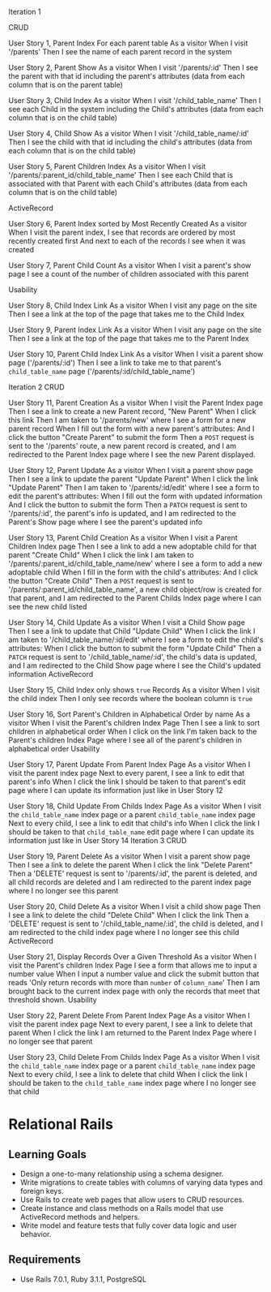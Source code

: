 Iteration 1

CRUD

User Story 1, Parent Index 
For each parent table
As a visitor
When I visit '/parents'
Then I see the name of each parent record in the system


User Story 2, Parent Show 
As a visitor
When I visit '/parents/:id'
Then I see the parent with that id including the parent's attributes
(data from each column that is on the parent table)


User Story 3, Child Index 
As a visitor
When I visit '/child_table_name'
Then I see each Child in the system including the Child's attributes
(data from each column that is on the child table)


User Story 4, Child Show 
As a visitor
When I visit '/child_table_name/:id'
Then I see the child with that id including the child's attributes
(data from each column that is on the child table)


User Story 5, Parent Children Index 
As a visitor
When I visit '/parents/:parent_id/child_table_name'
Then I see each Child that is associated with that Parent with each Child's attributes
(data from each column that is on the child table)

ActiveRecord

User Story 6, Parent Index sorted by Most Recently Created 
As a visitor
When I visit the parent index,
I see that records are ordered by most recently created first
And next to each of the records I see when it was created


User Story 7, Parent Child Count
As a visitor
When I visit a parent's show page
I see a count of the number of children associated with this parent


Usability


User Story 8, Child Index Link
As a visitor
When I visit any page on the site
Then I see a link at the top of the page that takes me to the Child Index


User Story 9, Parent Index Link
As a visitor
When I visit any page on the site
Then I see a link at the top of the page that takes me to the Parent Index


User Story 10, Parent Child Index Link
As a visitor
When I visit a parent show page ('/parents/:id')
Then I see a link to take me to that parent's `child_table_name` page ('/parents/:id/child_table_name')


Iteration 2
CRUD



User Story 11, Parent Creation 
As a visitor
When I visit the Parent Index page
Then I see a link to create a new Parent record, "New Parent"
When I click this link
Then I am taken to '/parents/new' where I  see a form for a new parent record
When I fill out the form with a new parent's attributes:
And I click the button "Create Parent" to submit the form
Then a `POST` request is sent to the '/parents' route,
a new parent record is created,
and I am redirected to the Parent Index page where I see the new Parent displayed.


User Story 12, Parent Update 
As a visitor
When I visit a parent show page
Then I see a link to update the parent "Update Parent"
When I click the link "Update Parent"
Then I am taken to '/parents/:id/edit' where I  see a form to edit the parent's attributes:
When I fill out the form with updated information
And I click the button to submit the form
Then a `PATCH` request is sent to '/parents/:id',
the parent's info is updated,
and I am redirected to the Parent's Show page where I see the parent's updated info


User Story 13, Parent Child Creation 
As a visitor
When I visit a Parent Children Index page
Then I see a link to add a new adoptable child for that parent "Create Child"
When I click the link
I am taken to '/parents/:parent_id/child_table_name/new' where I see a form to add a new adoptable child
When I fill in the form with the child's attributes:
And I click the button "Create Child"
Then a `POST` request is sent to '/parents/:parent_id/child_table_name',
a new child object/row is created for that parent,
and I am redirected to the Parent Childs Index page where I can see the new child listed


User Story 14, Child Update 
As a visitor
When I visit a Child Show page
Then I see a link to update that Child "Update Child"
When I click the link
I am taken to '/child_table_name/:id/edit' where I see a form to edit the child's attributes:
When I click the button to submit the form "Update Child"
Then a `PATCH` request is sent to '/child_table_name/:id',
the child's data is updated,
and I am redirected to the Child Show page where I see the Child's updated information
ActiveRecord


User Story 15, Child Index only shows `true` Records 
As a visitor
When I visit the child index
Then I only see records where the boolean column is `true`


User Story 16, Sort Parent's Children in Alphabetical Order by name 
As a visitor
When I visit the Parent's children Index Page
Then I see a link to sort children in alphabetical order
When I click on the link
I'm taken back to the Parent's children Index Page where I see all of the parent's children in alphabetical order
Usability


User Story 17, Parent Update From Parent Index Page 
As a visitor
When I visit the parent index page
Next to every parent, I see a link to edit that parent's info
When I click the link
I should be taken to that parent's edit page where I can update its information just like in User Story 12


User Story 18, Child Update From Childs Index Page 
As a visitor
When I visit the `child_table_name` index page or a parent `child_table_name` index page
Next to every child, I see a link to edit that child's info
When I click the link
I should be taken to that `child_table_name` edit page where I can update its information just like in User Story 14
Iteration 3
CRUD


User Story 19, Parent Delete 
As a visitor
When I visit a parent show page
Then I see a link to delete the parent
When I click the link "Delete Parent"
Then a 'DELETE' request is sent to '/parents/:id',
the parent is deleted, and all child records are deleted
and I am redirected to the parent index page where I no longer see this parent


User Story 20, Child Delete 
As a visitor
When I visit a child show page
Then I see a link to delete the child "Delete Child"
When I click the link
Then a 'DELETE' request is sent to '/child_table_name/:id',
the child is deleted,
and I am redirected to the child index page where I no longer see this child
ActiveRecord


User Story 21, Display Records Over a Given Threshold 
As a visitor
When I visit the Parent's children Index Page
I see a form that allows me to input a number value
When I input a number value and click the submit button that reads 'Only return records with more than `number` of `column_name`'
Then I am brought back to the current index page with only the records that meet that threshold shown.
Usability


User Story 22, Parent Delete From Parent Index Page 
As a visitor
When I visit the parent index page
Next to every parent, I see a link to delete that parent
When I click the link
I am returned to the Parent Index Page where I no longer see that parent


User Story 23, Child Delete From Childs Index Page 
As a visitor
When I visit the `child_table_name` index page or a parent `child_table_name` index page
Next to every child, I see a link to delete that child
When I click the link
I should be taken to the `child_table_name` index page where I no longer see that child




# Relational Rails

## Learning Goals
- Design a one-to-many relationship using a schema designer.
- Write migrations to create tables with columns of varying data types and foreign keys.
- Use Rails to create web pages that allow users to CRUD resources.
- Create instance and class methods on a Rails model that use ActiveRecord methods and helpers.
- Write model and feature tests that fully cover data logic and user behavior.

## Requirements
- Use Rails 7.0.1, Ruby 3.1.1, PostgreSQL

